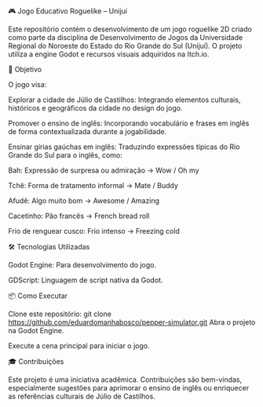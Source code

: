 🎮 Jogo Educativo Roguelike – Unijuí

Este repositório contém o desenvolvimento de um jogo roguelike 2D criado como parte da disciplina de Desenvolvimento de Jogos da Universidade Regional do Noroeste do Estado do Rio Grande do Sul (Unijuí). O projeto utiliza a engine Godot e recursos visuais adquiridos na Itch.io.

📌 Objetivo

O jogo visa:

Explorar a cidade de Júlio de Castilhos: Integrando elementos culturais, históricos e geográficos da cidade no design do jogo.

Promover o ensino de inglês: Incorporando vocabulário e frases em inglês de forma contextualizada durante a jogabilidade.

Ensinar gírias gaúchas em inglês: Traduzindo expressões típicas do Rio Grande do Sul para o inglês, como:

Bah: Expressão de surpresa ou admiração → Wow / Oh my

Tchê: Forma de tratamento informal → Mate / Buddy

Afudê: Algo muito bom → Awesome / Amazing

Cacetinho: Pão francês → French bread roll

Frio de renguear cusco: Frio intenso → Freezing cold


🛠️ Tecnologias Utilizadas

Godot Engine: Para desenvolvimento do jogo.

GDScript: Linguagem de script nativa da Godot.

📦 Como Executar

Clone este repositório:
git clone https://github.com/eduardomanhabosco/pepper-simulator.git
Abra o projeto na Godot Engine.

Execute a cena principal para iniciar o jogo.

🎓 Contribuições

Este projeto é uma iniciativa acadêmica. Contribuições são bem-vindas, especialmente sugestões para aprimorar o ensino de inglês ou enriquecer as referências culturais de Júlio de Castilhos.
